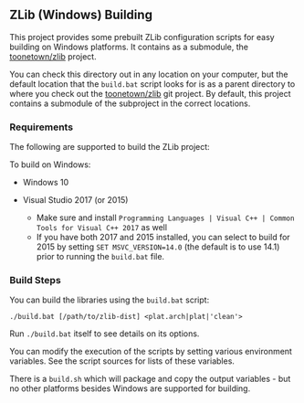## ZLib (Windows) Building ##

This project provides some prebuilt ZLib configuration scripts for easy building on Windows platforms.  It contains as a submodule, the [toonetown/zlib][zlib-release] project.

You can check this directory out in any location on your computer, but the default location that the `build.bat` script looks for is as a parent directory to where you check out the [toonetown/zlib][zlib-release] git project.  By default, this project contains a submodule of the subproject in the correct locations.

[zlib-release]: https://github.com/toonetown/zlib

### Requirements ###

The following are supported to build the ZLib project:

To build on Windows:

 * Windows 10
 
 * Visual Studio 2017 (or 2015)
     * Make sure and install `Programming Languages | Visual C++ | Common Tools for Visual C++ 2017` as well
     * If you have both 2017 and 2015 installed, you can select to build for 2015 by setting `SET MSVC_VERSION=14.0` (the default is to use 14.1) prior to running the `build.bat` file.

     
### Build Steps ###

You can build the libraries using the `build.bat` script:

    ./build.bat [/path/to/zlib-dist] <plat.arch|plat|'clean'>

Run `./build.bat` itself to see details on its options.

You can modify the execution of the scripts by setting various environment variables.  See the script sources for lists of these variables.

There is a `build.sh` which will package and copy the output variables - but no other platforms besides Windows are supported for building.

